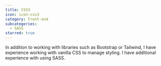 ```yaml
---
title: CSS3
icon: icon-css3
category: Front-end
subcategories:
  - SASS
starred: true
---
```

In addition to working with libraries such as Bootstrap or Tailwind, I have experience working with vanilla CSS to manage styling. I have additional experience with using SASS.
